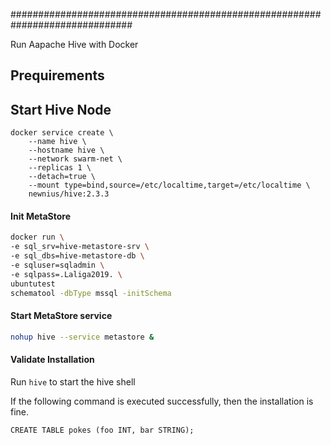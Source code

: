 ##############################################################################

Run Aapache Hive with Docker

## Prequirements

## Start Hive Node

```
docker service create \
	--name hive \
	--hostname hive \
	--network swarm-net \
	--replicas 1 \
	--detach=true \
	--mount type=bind,source=/etc/localtime,target=/etc/localtime \
	newnius/hive:2.3.3
```
#### Init MetaStore

```bash
docker run \
-e sql_srv=hive-metastore-srv \
-e sql_dbs=hive-metastore-db \
-e sqluser=sqladmin \
-e sqlpass=.Laliga2019. \
ubuntutest
schematool -dbType mssql -initSchema

```

#### Start MetaStore service
```bash
nohup hive --service metastore &
```

#### Validate Installation

Run `hive` to start the hive shell

If the following command is executed successfully, then the installation is fine.

```hive
CREATE TABLE pokes (foo INT, bar STRING);
```
